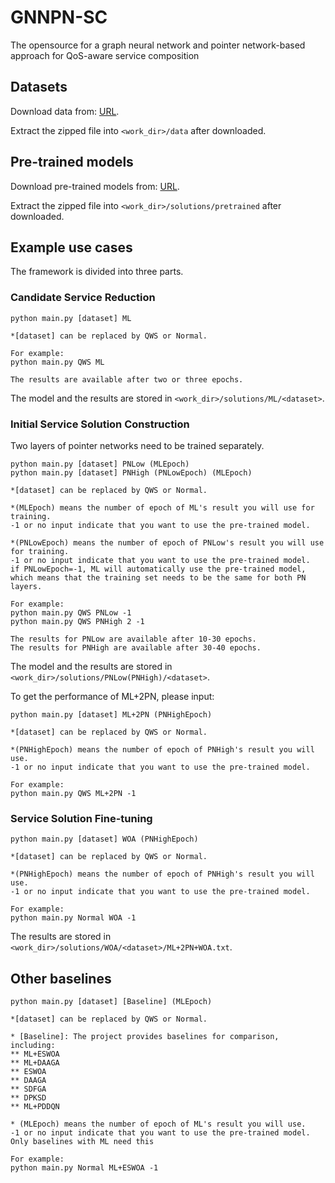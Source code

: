 # GNNPN-SC
The opensource for a graph neural network and pointer network-based approach for QoS-aware service composition

## Datasets
Download data from: 
[URL](https://bit.ly/3zxOSD9).

Extract the zipped file into ```<work_dir>/data``` after downloaded.

## Pre-trained models
Download pre-trained models from:
[URL](https://bit.ly/3NlamqC).

Extract the zipped file into ```<work_dir>/solutions/pretrained``` after downloaded.

## Example use cases
The framework is divided into three parts.
### Candidate Service Reduction
```angular2html
python main.py [dataset] ML

*[dataset] can be replaced by QWS or Normal.

For example:
python main.py QWS ML

The results are available after two or three epochs.
```
The model and the results are stored in ```<work_dir>/solutions/ML/<dataset>```.

### Initial Service Solution Construction
Two layers of pointer networks need to be trained separately.
```angular2html
python main.py [dataset] PNLow (MLEpoch)
python main.py [dataset] PNHigh (PNLowEpoch) (MLEpoch) 

*[dataset] can be replaced by QWS or Normal.

*(MLEpoch) means the number of epoch of ML's result you will use for training. 
-1 or no input indicate that you want to use the pre-trained model.

*(PNLowEpoch) means the number of epoch of PNLow's result you will use for training.
-1 or no input indicate that you want to use the pre-trained model.
if PNLowEpoch=-1, ML will automatically use the pre-trained model, which means that the training set needs to be the same for both PN layers.

For example:
python main.py QWS PNLow -1
python main.py QWS PNHigh 2 -1

The results for PNLow are available after 10-30 epochs.
The results for PNHigh are available after 30-40 epochs.
```
The model and the results are stored in ```<work_dir>/solutions/PNLow(PNHigh)/<dataset>```.

To get the performance of ML+2PN, please input:
```
python main.py [dataset] ML+2PN (PNHighEpoch)

*[dataset] can be replaced by QWS or Normal.

*(PNHighEpoch) means the number of epoch of PNHigh's result you will use.
-1 or no input indicate that you want to use the pre-trained model.

For example:
python main.py QWS ML+2PN -1
```

### Service Solution Fine-tuning
```angular2html
python main.py [dataset] WOA (PNHighEpoch)

*[dataset] can be replaced by QWS or Normal.

*(PNHighEpoch) means the number of epoch of PNHigh's result you will use.
-1 or no input indicate that you want to use the pre-trained model.

For example:
python main.py Normal WOA -1
```
The results are stored in ```<work_dir>/solutions/WOA/<dataset>/ML+2PN+WOA.txt```.

## Other baselines
```
python main.py [dataset] [Baseline] (MLEpoch)

*[dataset] can be replaced by QWS or Normal.

* [Baseline]: The project provides baselines for comparison, including:
** ML+ESWOA
** ML+DAAGA
** ESWOA
** DAAGA
** SDFGA
** DPKSD
** ML+PDDQN

* (MLEpoch) means the number of epoch of ML's result you will use.
-1 or no input indicate that you want to use the pre-trained model.
Only baselines with ML need this 

For example:
python main.py Normal ML+ESWOA -1
```
